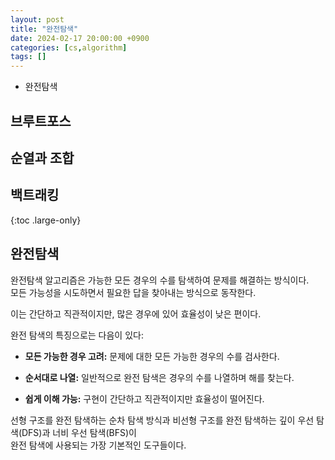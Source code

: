 ```yaml
---
layout: post
title: "완전탐색"
date: 2024-02-17 20:00:00 +0900
categories: [cs,algorithm]
tags: []
---
```

* 완전탐색
## 브루트포스
## 순열과 조합
## 백트래킹
{:toc .large-only}

## 완전탐색

완전탐색 알고리즘은 가능한 모든 경우의 수를 탐색하여 문제를 해결하는 방식이다.  
모든 가능성을 시도하면서 필요한 답을 찾아내는 방식으로 동작한다. 

이는 간단하고 직관적이지만, 많은 경우에 있어 효율성이 낮은 편이다.  

완전 탐색의 특징으로는 다음이 있다:   

- <b>모든 가능한 경우 고려:</b> 문제에 대한 모든 가능한 경우의 수를 검사한다.   

- <b>순서대로 나열:</b> 일반적으로 완전 탐색은 경우의 수를 나열하며 해를 찾는다.  

- <b>쉽게 이해 가능:</b> 구현이 간단하고 직관적이지만 효율성이 떨어진다.  

선형 구조를 완전 탐색하는 순차 탐색 방식과 비선형 구조를 완전 탐색하는 깊이 우선 탐색(DFS)과 너비 우선 탐색(BFS)이  
완전 탐색에 사용되는 가장 기본적인 도구들이다. 

